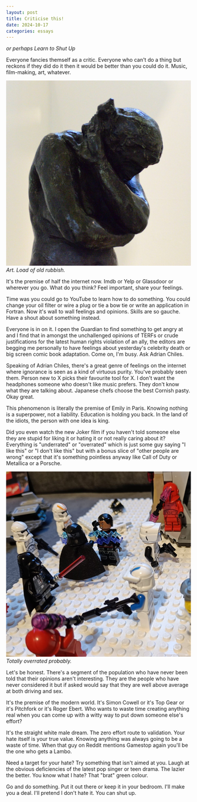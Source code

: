 ```yaml
---
layout: post
title: Criticise this!
date: 2024-10-17
categories: essays
---
```


*or perhaps Learn to Shut Up*

Everyone fancies themself as a critic. Everyone who can't do a thing but reckons if they did do it then it would be better than you could do it. Music, film-making, art, whatever.

![Art.](/public/img/noo.jpeg)
*Art. Load of old rubbish.*

It's the premise of half the internet now. Imdb or Yelp or Glassdoor or wherever you go. What do you think? Feel important, share your feelings.<!--excerpt-end-->

Time was you could go to YouTube to learn how to do something. You could change your oil filter or wire a plug or tie a bow tie or write an application in Fortran. Now it's wall to wall feelings and opinions. Skills are so gauche. Have a shout about something instead.

Everyone is in on it. I open the Guardian to find something to get angry at and I find that in amongst the unchallenged opinions of TERFs or crude justifications for the latest human rights violation of an ally, the editors are begging me personally to have feelings about yesterday's celebrity death or big screen comic book adaptation. Come on, I'm busy. Ask Adrian Chiles.

Speaking of Adrian Chiles, there's a great genre of feelings on the internet where ignorance is seen as a kind of virtuous purity. You've probably seen them. Person new to X picks their favourite tool for X. I don't want the headphones someone who doesn't like music prefers. They don't know what they are talking about. Japanese chefs choose the best Cornish pasty. Okay great.

This phenomenon is literally the premise of Emily in Paris. Knowing nothing is a superpower, not a liability. Education is holding you back. In the land of the idiots, the person with one idea is king.

Did you even watch the new Joker film if you haven't told someone else they are stupid for liking it or hating it or not really caring about it? Everything is "underrated" or "overrated" which is just some guy saying "I like this" or "I don't like this" but with a bonus slice of "other people are wrong" except that it's something pointless anyway like Call of Duty or Metallica or a Porsche.

![Figures.](/public/img/figures.jpeg)
*Totally overrated probably.*

Let's be honest. There's a segment of the population who have never been told that their opinions aren't interesting. They are the people who have never considered it but if asked would say that they are well above average at both driving and sex.

It's the premise of the modern world. It's Simon Cowell or it's Top Gear or it's Pitchfork or it's Roger Ebert. Who wants to waste time creating anything real when you can come up with a witty way to put down someone else's effort?

It's the straight white male dream. The zero effort route to validation. Your hate itself is your true value. Knowing anything was always going to be a waste of time. When that guy on Reddit mentions Gamestop again you'll be the one who gets a Lambo.

Need a target for your hate? Try something that isn't aimed at you. Laugh at the obvious deficiencies of the latest pop singer or teen drama. The lazier the better. You know what I hate? That "brat" green colour.

Go and do something. Put it out there or keep it in your bedroom. I'll make you a deal. I'll pretend I don't hate it. You can shut up.
